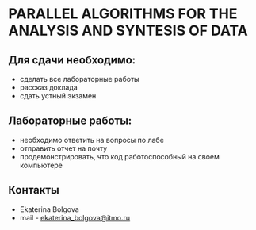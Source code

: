 
# PARALLEL ALGORITHMS FOR THE ANALYSIS AND SYNTESIS OF DATA

## Для сдачи необходимо:

- сделать все лабораторные работы
- рассказ доклада
- сдать устный экзамен

## Лабораторные работы:

- необходимо ответить на вопросы по лабе
- отправить отчет на почту
- продемонстрировать, что код работоспособный на своем компьютере

## Контакты
- Ekaterina Bolgova
- mail - ekaterina_bolgova@itmo.ru

